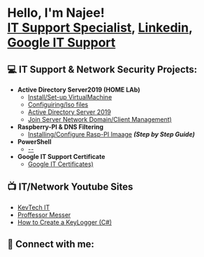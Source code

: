 <h1>Hello, I'm Najee! <br/><a href="https://github.com/Njen4tech">IT Support Specialist</a>, <a href="https://www.linkedin.com/in/najen2ab/">Linkedin</a>, <a href="https://www.coursera.org/account/accomplishments/specialization/8XYGHPCPMLWB">Google IT Support </a></h1>

<h2>💻 IT Support & Network Security Projects:</h2>

- <b>Active Directory Server2019 (HOME LAb)</b>
  - [Install/Set-up VirtualMachine](---)
  - [Configuiring/Iso files](--)
  - [Active Directory Server 2019](--)
  - [Join Server Network Domain/Client Management)](--)
- <b>Raspberry-PI & DNS Filtering</b>
  - [Installing/Configure Rasp-PI Imaage](https://njen4tech.blogspot.com/) <b><i>(Step by Step Guide)</b></i>
- <b>PowerShell</b>
  - [--](-)
- <b>Google IT Support Certificate</b>
  - [Google IT Certificates)](https://www.coursera.org/account/accomplishments/specialization/8XYGHPCPMLWB)

<h2>📺 IT/Network Youtube Sites  
</h2>

- [KevTech IT](https://www.youtube.com/c/KevtechITSupport)
- [Proffessor Messer](-)
- [How to Create a KeyLogger (C#)](-)

<h2> 🔎 Connect with me:</h2>
